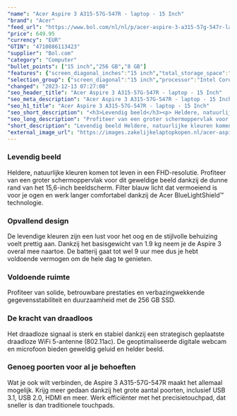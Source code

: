 ```yaml
---
"name": "Acer Aspire 3 A315-57G-547R - laptop - 15 Inch"
"brand": "Acer"
"feed_url": "https://www.bol.com/nl/nl/p/acer-aspire-3-a315-57g-547r-laptop-15-inch/9300000013219148"
"price": 649.95
"currency": "EUR"
"GTIN": "4710886113423"
"supplier": "Bol.com"
"category": "Computer"
"bullet_points": ["15 inch","256 GB","8 GB"]
"features": {"screen_diagonal_inches":"15 inch","total_storage_space":"256 GB","memory_size":"8 GB"}
"selection_group": {"screen_diagonal":"15 inch","processor":"Intel Core i5","changed_price_past_3_days":false,"product_family":"Aspire 3"}
"changed": "2023-12-13 07:27:08"
"seo_header_title": "Acer Aspire 3 A315-57G-547R - laptop - 15 Inch"
"seo_meta_description": "Acer Aspire 3 A315-57G-547R - laptop - 15 Inch"
"seo_h1_title": "Acer Aspire 3 A315-57G-547R - laptop - 15 Inch"
"seo_short_description": "<h3>Levendig beeld</h3><p> Heldere, natuurlijke kleuren komen tot leven in een FHD-resolutie."
"seo_long_description": "Profiteer van een groter schermoppervlak voor dit geweldige beeld dankzij de dunne rand van het 15,6-inch beeldscherm. Filter blauw licht dat vermoeiend is voor je ogen en werk langer comfortabel dankzij de Acer BlueLightShield™ technologie. </p><h3>Opvallend design</h3><p> De levendige kleuren zijn een lust voor het oog en de stijlvolle behuizing voelt prettig aan. Dankzij het basisgewicht van 1. 9 kg neem je de Aspire 3 overal mee naartoe. De batterij gaat tot wel 9 uur mee dus je hebt voldoende vermogen om de hele dag te genieten. </p><h3>Voldoende ruimte</h3><p> Profiteer van solide, betrouwbare prestaties en verbazingwekkende gegevensstabiliteit en duurzaamheid met de 256 GB SSD. </p><h3>De kracht van draadloos</h3><p> Het draadloze signaal is sterk en stabiel dankzij een strategisch geplaatste draadloze WiFi 5-antenne (802. 11ac). De geoptimaliseerde digitale webcam en microfoon bieden geweldig geluid en helder beeld. </p><h3>Genoeg poorten voor al je behoeften</h3><p> Wat je ook wilt verbinden, de Aspire 3 A315-57G-547R maakt het allemaal mogelijk. Krijg meer gedaan dankzij het grote aantal poorten, inclusief USB 3. 1, USB 2. 0, HDMI en meer. Werk efficiënter met het precisietouchpad, dat sneller is dan traditionele touchpads. </p><p>  </p><p>  </p><p>  </p><p>  </p><p>  </p><p>  </p><p> </p>"
"short_description": "Levendig beeld Heldere, natuurlijke kleuren komen tot leven in een FHD-resolutie. Profiteer van een groter schermoppervlak voor dit geweldige beeld dankzij de dunne rand van het 15,6-inch beeldscherm. Filter blauw licht dat vermoeiend is voor je ogen en werk langer comfortabel dankzij de Acer BlueLightShield™ technologie. Opvallend design De levendige kleuren zijn een lust voor het oog en de stijlvolle behuizing voelt prettig aan. Dankzij het basisgewicht van 1.9 kg neem je de Aspire 3 overal mee naartoe. De batterij gaat tot wel 9 uur mee dus je hebt voldoende vermogen om de hele dag te genieten. Voldoende ruimte Profiteer van solide, betrouwbare prestaties en verbazingwekkende gegevensstabiliteit en duurzaamheid met de 256 GB SSD. De kracht van draadloos Het draadloze signaal is sterk en stabiel dankzij een strategisch geplaatste draadloze WiFi 5-antenne (802.11ac). De geoptimaliseerde digitale webcam en microfoon bieden geweldig geluid en helder beeld. Genoeg poorten voor al je behoeften Wat je ook wilt verbinden, de Aspire 3 A315-57G-547R maakt het allemaal mogelijk. Krijg meer gedaan dankzij het grote aantal poorten, inclusief USB 3.1, USB 2.0, HDMI en meer. Werk efficiënter met het precisietouchpad, dat sneller is dan traditionele touchpads."
"external_image_url": "https://images.zakelijkelaptopkopen.nl/acer-aspire-3-a315-57g-547r-laptop-15-inch.webp"
---
```


<h3>Levendig beeld</h3><p> Heldere, natuurlijke kleuren komen tot leven in een FHD-resolutie. Profiteer van een groter schermoppervlak voor dit geweldige beeld dankzij de dunne rand van het 15,6-inch beeldscherm. Filter blauw licht dat vermoeiend is voor je ogen en werk langer comfortabel dankzij de Acer BlueLightShield™ technologie. </p><h3>Opvallend design</h3><p> De levendige kleuren zijn een lust voor het oog en de stijlvolle behuizing voelt prettig aan. Dankzij het basisgewicht van 1.9 kg neem je de Aspire 3 overal mee naartoe. De batterij gaat tot wel 9 uur mee dus je hebt voldoende vermogen om de hele dag te genieten. </p><h3>Voldoende ruimte</h3><p> Profiteer van solide, betrouwbare prestaties en verbazingwekkende gegevensstabiliteit en duurzaamheid met de 256 GB SSD. </p><h3>De kracht van draadloos</h3><p> Het draadloze signaal is sterk en stabiel dankzij een strategisch geplaatste draadloze WiFi 5-antenne (802.11ac). De geoptimaliseerde digitale webcam en microfoon bieden geweldig geluid en helder beeld. </p><h3>Genoeg poorten voor al je behoeften</h3><p> Wat je ook wilt verbinden, de Aspire 3 A315-57G-547R maakt het allemaal mogelijk. Krijg meer gedaan dankzij het grote aantal poorten, inclusief USB 3.1, USB 2.0, HDMI en meer. Werk efficiënter met het precisietouchpad, dat sneller is dan traditionele touchpads. </p><p>   </p><p>   </p><p>   </p><p>   </p><p>   </p><p>   </p><p>  </p>